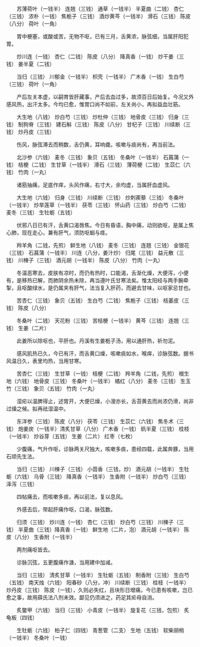 <!-- { "loadSidebar": true } -->
　　苏薄荷叶（一钱半） 连翘（三钱） 通草（一钱半） 半夏曲（二钱） 杏仁（三钱） 浓朴（一钱） 焦栀子（三钱） 酒炒黄芩（一钱半） 滑石（三钱） 陈皮（八分） 荷叶（一角）

　　胃中梗塞，或酸或苦，无物不呕，已有三月，舌黄浓，脉弦细，当属肝阳犯胃。

　　炒川连（一钱） 杏仁（二钱） 陈皮（八分） 降真香（一钱） 炒干姜（三钱） 姜半夏（二钱）

　　当归（三钱） 川郁金（一钱半） 枳壳（一钱半） 广木香（一钱） 生白芍（三钱） 荷叶（一角）

　　产后左关本虚，以嗣育皆肝藏事，产后去血过多，故须百日后始复。今况又外感风热，出汗太多。今均已愈，惟胃口尚不如前，左关尚小，再拟益血壮筋。

　　大生地（八钱） 炒白芍（三钱） 炒杜仲（三钱） 地骨皮（三钱） 归身（三钱） 制狗脊（三钱） 建石斛（三钱） 陈皮（八分） 甘杞子（三钱） 川续断（三钱） 炒丹皮（三钱）

　　伤风，脉弦滞去而稍数，舌仍黄，耳响聋。咳嗽与痰尚有，再当前法。

　　北沙参（六钱） 麦冬（三钱） 象贝（五钱） 冬桑叶（一钱半） 石菖蒲（一钱） 桔梗（二钱） 生甘草（一钱半） 滑石（三钱） 薄荷梗（二钱） 生苡仁（六钱） 竹肉（一丸）

　　诸筋抽痛，足底作痒，头风作痛，右寸大，余均虚，当属肝血虚风。

　　大生地（六钱） 归身（三钱） 川续断（三钱） 炒刺蒺藜（三钱） 冬桑叶（一钱半） 炒旱莲草（一钱半） 茯苓（三钱） 怀山药（三钱） 炒白芍（二钱） 麦冬（三钱） 生牡蛎（五钱）

　　伏邪八日已有汗，舌黄口渴唇焦。今日有昏语，胸中痛，动则欲呕，是属上焦心肺，现在走心，兼有肝气，须防呕蛔与痉。

　　羚羊角（二钱，先煎） 鲜生地（八钱） 麦冬（三钱） 连翘（三钱） 金银花（三钱） 石菖蒲（一钱半） 川连（八分，姜汁炒） 归尾（三钱） 益元散（三钱） 川楝子（三钱） 酒元胡（一钱半） 陈皮（八分） 竹肉（一丸）

　　冬温恶寒去，皮肤有凉时，而仍有热时，口能渴，舌渐化燥，大便泻，小便有，是移热已解，而肺阴余热未除，再当遵叶氏甘寒法矣。惟太阳经与两手腕牵掣，且呕酸绿水，是仍属夹有肝气，法当复入肝药，而避去甘味，以呕家忌甘也。

　　苦杏仁（三钱） 象贝（五钱） 生白芍（二钱） 焦栀子（三钱） 栝蒌皮（三钱） 陈皮（八分）

　　冬桑叶（二钱） 天花粉（三钱） 苦桔梗（一钱半） 黄芩（三钱） 连翘（三钱） 生姜（二片）

　　此姜所以除呕也，平肝也。丹溪有生姜栀子汤，用以通肝热，祈勿泥。

　　感风肌热已久，今已有汗，而舌黄口燥，咳嗽痰如水，喉痒，诊脉弦数。据书风温日久，表里均热，当用甘寒。

　　苦杏仁（三钱） 生甘草（一钱） 桔梗（二钱） 羚羊角（二钱，先煎） 根生地（六钱） 地骨皮（三钱） 冬桑叶（一钱半） 橘红（八分） 麦冬（三钱） 生玉竹（三钱） 象贝（五钱） 竹肉（一丸）

　　湿疟以温脾得止，述胃开，大便已燥，小溲亦长，舌苔黄去而尚浓仍滑，尚非过燥之候。拟再祛湿温中。

　　东洋参（三钱） 陈皮（八分） 茯苓（三钱） 生苡仁（六钱） 焦冬术（三钱） 炮姜炭（一钱半）清炙甘草（八分） 广木香（一钱） 矾半夏（三钱） 桂枝（一钱半） 炒谷芽（五钱） 生姜（二片） 红枣（七枚）

　　少腹痛，气升作呕，诊脉两关尺独大，咳嗽多痰，患经四载，此属奔豚，当用石顽先生法。

　　当归（三钱） 川楝子（三钱） 小茴香（三钱，炒） 酒元胡（一钱半） 生牡蛎（六钱） 乌骨（三钱） 降真香（一钱半） 生香附（一钱半） 炒白芍（三钱） 泽泻（三钱）

　　四帖痛去，而咳嗽多痰，再以前法，复以息风。

　　外感去后，带起肝痛作呕，口渴，脉弦数。

　　归须（三钱） 炒川连（一钱） 杏仁（三钱） 炒白芍（三钱） 川楝子（三钱） 半夏曲（三钱）降真香（一钱） 鲜生地（二片，泡） 酒元胡（一钱半） 陈皮（八分） 生香附（一钱半）

　　两剂痛呕皆去。

　　诊脉沉弦，五更腹痛作溏，当用建中加减。

　　当归（三钱） 清炙甘草（一钱半） 生牡蛎（五钱） 制香附（三钱） 生白芍（五钱） 南天烛（六钱） 阳春砂（八分，冲） 川续断（三钱） 桂枝（一钱半） 炒丹皮（三钱） 陈皮（一钱），久则必失红，且块形日增痛，今已患有咳嗽，岂已愈之事，故用薛氏法八剂未效。鄙见仍须进之，药足其疟母自消。

　　炙鳖甲（六钱） 当归（三钱） 小青皮（一钱半） 旋复花（三钱，包煎） 炙龟板（四钱）

　　生牡蛎（六钱） 柏子仁（四钱） 青葱管（二支） 生地（五钱） 软柴胡梢（一钱半） 冬桑叶（一钱）

　　
